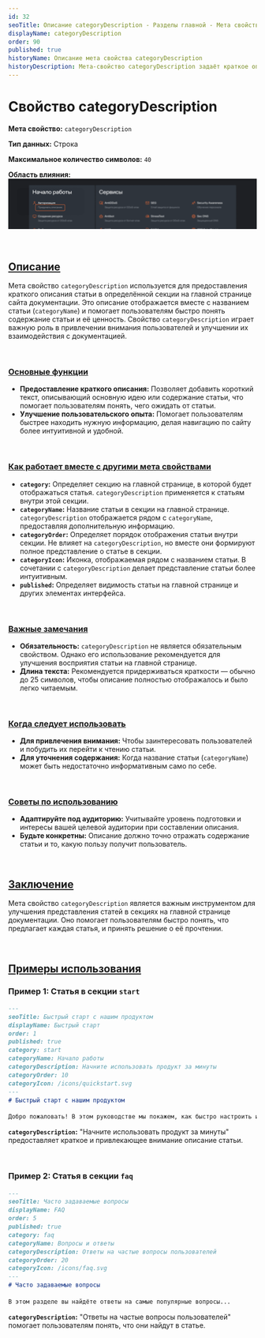 ```yaml
---
id: 32
seoTitle: Описание categoryDescription - Разделы главной - Мета свойства
displayName: categoryDescription
order: 90
published: true
historyName: Описание мета свойства categoryDescription
historyDescription: Мета-свойство categoryDescription задаёт краткое описание статьи в секции на главной странице для улучшения навигации.
---
```


# Свойство categoryDescription

**Мета свойство:** `categoryDescription`

**Тип данных:** Строка

**Максимальное количество символов:** `40`

**Область влияния:**
![Влияние cвойства](https://raw.githubusercontent.com/SolarSpaceTech/product-documentation-help/refs/heads/main/ru/images/category-description.png)

<br/>

## [Описание](description)

Мета свойство `categoryDescription` используется для предоставления краткого описания статьи в определённой секции на главной странице сайта документации.
Это описание отображается вместе с названием статьи (`categoryName`) и помогает пользователям быстро понять содержание статьи и её ценность.
Свойство `categoryDescription` играет важную роль в привлечении внимания пользователей и улучшении их взаимодействия с документацией.

<br/>

### [Основные функции](basic-functions)

- **Предоставление краткого описания:** Позволяет добавить короткий текст, описывающий основную идею или содержание статьи, что помогает пользователям
понять, чего ожидать от статьи.
- **Улучшение пользовательского опыта:** Помогает пользователям быстрее находить нужную информацию, делая навигацию по сайту более интуитивной и удобной.

<br/>

### [Как работает вместе с другими мета свойствами](with-other-properties)

- **`category`:** Определяет секцию на главной странице, в которой будет отображаться статья. `categoryDescription` применяется к статьям внутри этой секции.
- **`categoryName`:** Название статьи в секции на главной странице. `categoryDescription` отображается рядом с `categoryName`, предоставляя дополнительную информацию.
- **`categoryOrder`:** Определяет порядок отображения статьи внутри секции. Не влияет на `categoryDescription`, но вместе они формируют полное представление о статье в секции.
- **`categoryIcon`:** Иконка, отображаемая рядом с названием статьи. В сочетании с `categoryDescription` делает представление статьи более интуитивным.
- **`published`:** Определяет видимость статьи на главной странице и других элементах интерфейса.

<br/>

### [Важные замечания](notes)

- **Обязательность:** `categoryDescription` не является обязательным свойством. Однако его использование рекомендуется для улучшения восприятия статьи на главной странице.
- **Длина текста:** Рекомендуется придерживаться краткости — обычно до 25 символов, чтобы описание полностью отображалось и было легко читаемым.

<br/>

### [Когда следует использовать](when-to-use)

- **Для привлечения внимания:** Чтобы заинтересовать пользователей и побудить их перейти к чтению статьи.
- **Для уточнения содержания:** Когда название статьи (`categoryName`) может быть недостаточно информативным само по себе.

<br/>

### [Советы по использованию](advice)

- **Адаптируйте под аудиторию:** Учитывайте уровень подготовки и интересы вашей целевой аудитории при составлении описания.
- **Будьте конкретны:** Описание должно точно отражать содержание статьи и то, какую пользу получит пользователь.

<br/>

## [Заключение](conclusion)

Мета свойство `categoryDescription` является важным инструментом для улучшения представления статей в секциях на главной странице документации.
Оно помогает пользователям быстро понять, что предлагает каждая статья, и принять решение о её прочтении.

<br/>

## [Примеры использования](examples)

### Пример 1: Статья в секции `start`

```md
---
seoTitle: Быстрый старт с нашим продуктом
displayName: Быстрый старт
order: 1
published: true
category: start
categoryName: Начало работы
categoryDescription: Начните использовать продукт за минуты
categoryOrder: 10
categoryIcon: /icons/quickstart.svg
---
# Быстрый старт с нашим продуктом

Добро пожаловать! В этом руководстве мы покажем, как быстро настроить и начать работать с нашим продуктом...
```

**`categoryDescription`:** "Начните использовать продукт за минуты" предоставляет краткое и привлекающее внимание описание статьи.

<br/>

### Пример 2: Статья в секции `faq`

```md
---
seoTitle: Часто задаваемые вопросы
displayName: FAQ
order: 5
published: true
category: faq
categoryName: Вопросы и ответы
categoryDescription: Ответы на частые вопросы пользователей
categoryOrder: 20
categoryIcon: /icons/faq.svg
---
# Часто задаваемые вопросы

В этом разделе вы найдёте ответы на самые популярные вопросы...
```

**`categoryDescription`:** "Ответы на частые вопросы пользователей" помогает пользователям понять, что они найдут в статье.
